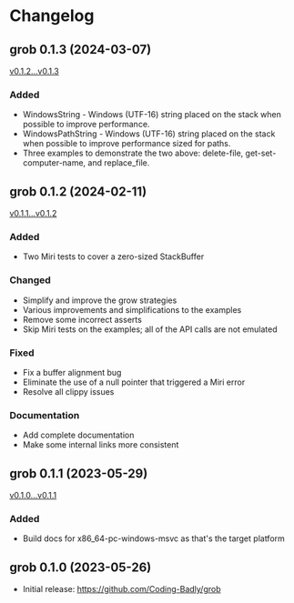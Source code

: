 # Changelog

## grob 0.1.3 (2024-03-07)
[v0.1.2...v0.1.3](https://github.com/Coding-Badly/grob/compare/v0.1.2...v0.1.3)

### Added

- WindowsString - Windows (UTF-16) string placed on the stack when possible to improve performance.
- WindowsPathString - Windows (UTF-16) string placed on the stack when possible to improve performance sized for paths.
- Three examples to demonstrate the two above: delete-file, get-set-computer-name, and replace_file.

## grob 0.1.2 (2024-02-11)
[v0.1.1...v0.1.2](https://github.com/Coding-Badly/grob/compare/v0.1.1...v0.1.2)

### Added

- Two Miri tests to cover a zero-sized StackBuffer

### Changed

- Simplify and improve the grow strategies
- Various improvements and simplifications to the examples
- Remove some incorrect asserts
- Skip Miri tests on the examples; all of the API calls are not emulated

### Fixed

- Fix a buffer alignment bug
- Eliminate the use of a null pointer that triggered a Miri error
- Resolve all clippy issues

### Documentation

- Add complete documentation
- Make some internal links more consistent

## grob 0.1.1 (2023-05-29)
[v0.1.0...v0.1.1](https://github.com/Coding-Badly/grob/compare/v0.1.0...v0.1.1)

### Added

- Build docs for x86_64-pc-windows-msvc as that's the target platform

## grob 0.1.0 (2023-05-26)

- Initial release: https://github.com/Coding-Badly/grob
